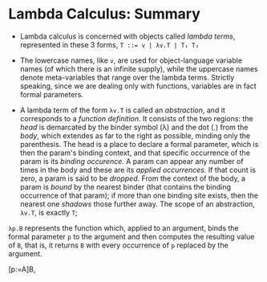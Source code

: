 # Lambda Calculus: Summary

* Lambda calculus is concerned with objects called *lambda terms*, represented in these 3 forms, `T ::= v | λv.T | T₁ T₂`

* The lowercase names, like `v`, are used for object-language variable names (of which there is an infinite supply), while the uppercase names denote meta-variables that range over the lambda terms. Strictly speaking, since we are dealing only with functions, variables are in fact formal parameters.

* A lambda term of the form `λv.T` is called an *abstraction*, and it corresponds to a *function definition*. It consists of the two regions: the *head* is demarcated by the binder symbol (λ) and the dot (.) from the *body*, which extendes as far to the right as possible, minding only the parenthesis. The head is a place to declare a formal parameter, which is then the param's binding context, and that specific occurrence of the param is its *binding occurence*. A param can appear any number of times in the body and these are its *applied occurrences*. If that count is zero, a param is said to be *dropped*. From the context of the body, a param is *bound* by the nearest binder (that contains the binding occurrence of that param); if more than one binding site exists, then the nearest one *shadows* those further away. The scope of an abstraction, `λv.T`, is exactly `T`; 



`λp.B` represents the function which, applied to an argument, binds the formal parameter `p` to the argument and then computes the resulting value of `B`, that is, it returns `B` with every occurrence of `p` replaced by the argument.


[p:=A]B,
